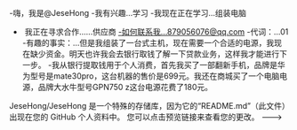 -嗨，我是@JeseHong
-我有兴趣...学习
-我现在正在学习...组装电脑
- ️ 我正在寻求合作......供应商
-如何联系我...879056076@qq.com
-代词：...01
-有趣的事实：...但是我组装了一台式主机，现在需要一个合适的电源，我现在缺少资金。明天也许我会去银行取钱了解一下贷款业务，这样我才能进行下一步。
-我从银行提取钱用于个人消费，首先我买了一部翻新手机，品牌是华为型号是mate30pro，这台机器的售价是699元。我还在商城买了一个电脑电源，品牌大水牛型号GPN750
z这台电源花费了180元。


JeseHong/JeseHong 是一个特殊的存储库，因为它的“README.md”（此文件）出现在您的 GitHub 个人资料中。
您可以点击预览链接来查看您的更改。
--->
